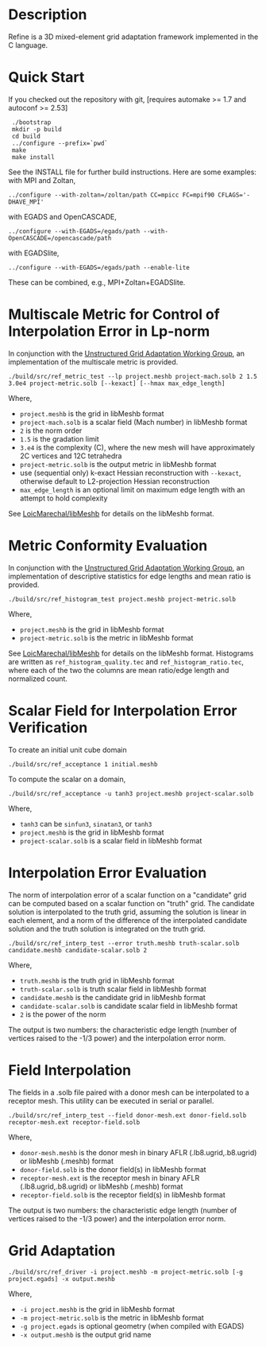# Description

Refine is a 3D mixed-element grid adaptation framework implemented in
the C language.

# Quick Start

If you checked out the repository with git, 
[requires automake >= 1.7 and autoconf >= 2.53]
```
 ./bootstrap
 mkdir -p build
 cd build
 ../configure --prefix=`pwd`
 make
 make install
```
See the INSTALL file for further build instructions. Here are some examples:
with MPI and Zoltan,
```
../configure --with-zoltan=/zoltan/path CC=mpicc FC=mpif90 CFLAGS='-DHAVE_MPI'
```
with EGADS and OpenCASCADE,
```
../configure --with-EGADS=/egads/path --with-OpenCASCADE=/opencascade/path
```
with EGADSlite,
```
../configure --with-EGADS=/egads/path --enable-lite
```
These can be combined, e.g., MPI+Zoltan+EGADSlite.

# Multiscale Metric for Control of Interpolation Error in Lp-norm
In conjunction with the
[Unstructured Grid Adaptation Working Group](https://ugawg.github.io/),
an implementation of the multiscale metric is provided.
```
./build/src/ref_metric_test --lp project.meshb project-mach.solb 2 1.5 3.0e4 project-metric.solb [--kexact] [--hmax max_edge_length]
```
Where,
 - `project.meshb` is the grid in libMeshb format
 - `project-mach.solb` is a scalar field (Mach number) in libMeshb format
 - `2` is the norm order
 - `1.5` is the gradation limit
 - `3.e4` is the complexity (C), where the new mesh will have approximately 2C vertices and 12C tetrahedra
 - `project-metric.solb` is the output metric in libMeshb format
 - use (sequential only) k-exact Hessian reconstruction with `--kexact`,
   otherwise default to L2-projection Hessian reconstruction
 - `max_edge_length` is an optional limit on maximum edge length with an attempt to hold complexity

See [LoicMarechal/libMeshb](https://github.com/LoicMarechal/libMeshb)
for details on the libMeshb format.

# Metric Conformity Evaluation
In conjunction with the
[Unstructured Grid Adaptation Working Group](https://ugawg.github.io/),
an implementation of descriptive statistics for
edge lengths and mean ratio is provided.
```
./build/src/ref_histogram_test project.meshb project-metric.solb
```
Where,
 - `project.meshb` is the grid in libMeshb format
 - `project-metric.solb` is the metric in libMeshb format

See [LoicMarechal/libMeshb](https://github.com/LoicMarechal/libMeshb)
for details on the libMeshb format.
Histograms are written as `ref_histogram_quality.tec` and
`ref_histogram_ratio.tec`, where each of the two the columns are
mean ratio/edge length and normalized count.  

# Scalar Field for Interpolation Error Verification
To create an initial unit cube domain
```
./build/src/ref_acceptance 1 initial.meshb
```
To compute the scalar on a domain,
```
./build/src/ref_acceptance -u tanh3 project.meshb project-scalar.solb
```
Where,
 - `tanh3` can be `sinfun3`, `sinatan3`, or `tanh3`
 - `project.meshb` is the grid in libMeshb format
 - `project-scalar.solb` is a scalar field in libMeshb format

# Interpolation Error Evaluation
The norm of interpolation error of a scalar function on a "candidate" grid can
be computed based on a scalar function on "truth" grid.
The candidate solution is interpolated to the truth grid,
assuming the solution is linear in each element, and
a norm of the difference of the interpolated candidate solution and the
truth solution is integrated on the truth grid.
```
./build/src/ref_interp_test --error truth.meshb truth-scalar.solb candidate.meshb candidate-scalar.solb 2
```
Where,
 - `truth.meshb` is the truth grid in libMeshb format
 - `truth-scalar.solb` is truth scalar field in libMeshb format
 - `candidate.meshb` is the candidate grid in libMeshb format
 - `candidate-scalar.solb` is candidate scalar field in libMeshb format
 - `2` is the power of the norm

The output is two numbers: the characteristic edge length
(number of vertices raised to the -1/3 power) and the interpolation error norm.

# Field Interpolation
The fields in a .solb file paired with a donor mesh can be interpolated to
a receptor mesh. This utility can be executed in serial or parallel.
```
./build/src/ref_interp_test --field donor-mesh.ext donor-field.solb receptor-mesh.ext receptor-field.solb
```
Where,
 - `donor-mesh.meshb` is the donor mesh in binary AFLR (.lb8.ugrid,.b8.ugrid) or libMeshb (.meshb) format
 - `donor-field.solb` is the donor field(s) in libMeshb format
 - `receptor-mesh.ext` is the receptor mesh in binary AFLR (.lb8.ugrid,.b8.ugrid) or libMeshb (.meshb) format
 - `receptor-field.solb` is the receptor field(s) in libMeshb format

The output is two numbers: the characteristic edge length
(number of vertices raised to the -1/3 power) and the interpolation error norm.

# Grid Adaptation
```
./build/src/ref_driver -i project.meshb -m project-metric.solb [-g project.egads] -x output.meshb
```
Where,
 - `-i project.meshb` is the grid in libMeshb format
 - `-m project-metric.solb` is the metric in libMeshb format
 - `-g project.egads` is optional geometry (when compiled with EGADS)
 - `-x output.meshb` is the output grid name
